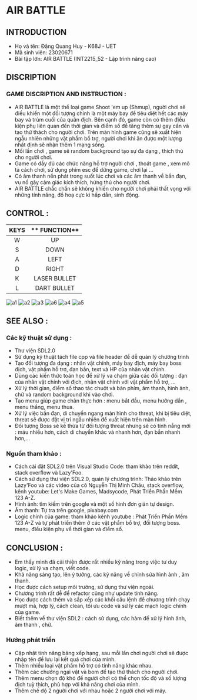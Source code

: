 # AIR BATTLE 
 ## INTRODUCTION
- Họ và tên: Đặng Quang Huy - K68J - UET
- Mã sinh viên: 23020671
- Bài tập lớn: AIR BATTLE (INT2215_52 - Lập trình nâng cao)

## DISCRIPTION
### GAME DISCRIPTION AND INSTRUCTION :
- AIR BATTLE là một thể loại game Shoot 'em up (Shmup), người chơi sẽ điều khiển một đối tượng chính là một máy bay để tiêu diệt hết
  các máy bay và trùm cuối của quân địch. Bên cạnh đó, game còn có thêm điều kiện phụ liên quan đến thời gian và điểm số để tăng thêm sự gay cấn
  và tạo thử thách cho người chơi. Trên màn hình game cũng sẽ xuất hiện ngẫu nhiên những vật phẩm bổ trợ, người chơi khi ăn được một lượng nhất
  định sẽ nhận thêm 1 mạng sống.
 - Mối lần chơi , game sẽ random background tạo sự đa dạng , thích thú cho người chơi.
- Game có đầy đủ các chức năng hỗ trợ người chơi , thoát game , xem mô tả cách chơi, sử dụng phím esc để dừng game, chơi lại ...
- Có âm thanh nền phát trong suốt lúc chơi và các âm thanh về bắn đạn, vụ nổ gây cảm giác kích thích, hứng thú cho người chơi.
- AIR BATTLE chắc chắn sẽ không khiến cho người chơi phải thất vọng với những tính năng, đồ hoạ cực kì hấp dẫn, sinh động.
## CONTROL :
| **KEYS** | ** FUNCTION** |
|:--------:|:-------------:|
|     W    |       UP      |
|     S    |      DOWN     |
|     A    |      LEFT     |
|     D    |     RIGHT     |
|     K    |  LASER BULLET |
|     L    |  DART BULLET  |

![a1](https://github.com/HuyDang05/My_Game/assets/161727773/e4c42436-e309-45ef-a8c0-5f8ef5c2c982)
![a2](https://github.com/HuyDang05/My_Game/assets/161727773/4fe7d57f-9f92-477e-868c-422727b8e848)
![a3](https://github.com/HuyDang05/My_Game/assets/161727773/e76c53bd-e8e4-4b1b-9c4e-5cef3052927c)
![a6](https://github.com/HuyDang05/My_Game/assets/161727773/96d1f7c4-8689-414f-9804-e42be8e59a7a)
![a4](https://github.com/HuyDang05/My_Game/assets/161727773/1cd84857-1f52-4714-ac55-83e86fa74863)
![a5](https://github.com/HuyDang05/My_Game/assets/161727773/ced6f00c-ffa3-4f92-8205-31781ac45e6d)


## SEE ALSO :
### Các kỹ thuật sử dụng :
- Thư viện SDL2.0
- Sử dụng kỹ thuật tách file cpp và file header để dễ quản lý chương trình
- Tạo đối tượng đa dạng : nhân vật chính, máy bay địch, máy bay boss địch, vật phẩm hỗ trợ, đạn bắn, text và HP của nhân vật chính.
- Dùng các kiến thức toán học để xử lý va chạm giữa các đối tượng : đạn của nhân vật chính với địch, nhân vật chính với vật phẩm hỗ trợ, ...
- Xử lý thời gian, điểm số thao tác chuột và bàn phím, âm thanh, hình ảnh, chữ và random background khi vào chơi.
- Tạo menu giúp game chân thực hơn : menu bắt đầu, menu hướng dẫn , menu thắng, menu thua.
- Xứ lý việc bắn đạn, di chuyển ngang màn hình cho threat, khi bị tiêu diệt, threat sẽ được đặt vị trí ngẫu nhiên để xuất hiện trên màn hình.
- Đối tượng Boss sẽ kế thừa từ đối tượng threat nhưng sẽ có tính nắng mới : máu nhiều hơn, cách di chuyển khác và nhanh hơn, đạn bắn nhanh hơn,...
   
### Nguồn tham khảo :

- Cách cài đặt SDL2.0 trên Visual Studio Code: tham khảo trên reddit, stack overflow và Lazy'Foo.
- Cách sử dụng thư viện SDL2.0, quản lý chương trình: Thảo khảo trên Lazy'Foo và các video của cô Nguyễn Thị Minh Châu,
 stack overflow, kênh youtube: Let's Make Games, Madsycode, Phát Triển Phần Mềm 123 A-Z.
- Hình ảnh: tìm kiếm trên google và một số hình đơn giản tự design.
- Âm thanh: Tự tra trên google, pixabay.com
- Logic chính của game: tham khảo kênh youtube : Phát Triển Phần Mềm 123 A-Z và tự phát triển thêm ở các vật phẩm bổ trợ, đối tượng boss.
menu, điều kiện phụ về thời gian và điểm số.

## CONCLUSION :
- Em thấy mình đã cải thiện được rất nhiều kỹ năng trong việc tư duy logic, xử lý va chạm, viết code. 
- Khả năng sáng tạo, lên ý tưởng, các kỹ năng về chỉnh sửa hình ảnh , âm thanh.
- Học được cách setup môi trường, sử dụng thư viện ngoài.
- Chương trình rất dễ để refactor cũng như update tính năng.
- Học được cách thêm và sắp xếp các khối câu lệnh để chương trình chạy mượt mà, hợp lý, cách clean, tối ưu code và sử lý các mạch logic chính của game.
- Biết thêm về thư viện SDL2 : cách sử dụng, các hàm để xử lý hình ảnh, âm thanh , chữ.
### Hướng phát triển 
- Cập nhật tính năng bảng xếp hạng, sau mỗi lần chơi người chơi sẽ được nhập tên để lưu lại kết quả chơi của mình.
- Thêm nhiều loại vật phẩm hỗ trợ có tính năng khác nhau.
- Thêm các chướng ngại vật và bom để tạo thử thách cho người chơi.
- Thêm menu chọn độ khó  để người chơi có thể chọn tốc độ và số lượng địch tuỳ thích, phù hợp với khả năng chơi của mình.
- Thêm chế độ 2 người chơi với nhau hoặc 2 người chơi với máy.
  
